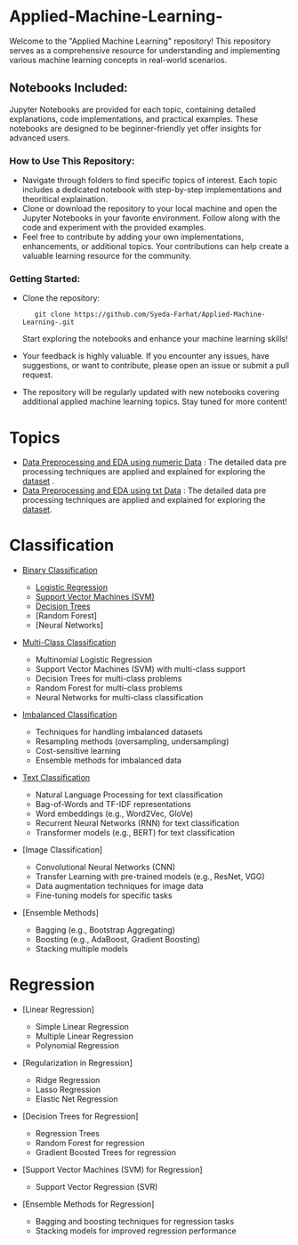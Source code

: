 # Applied-Machine-Learning-
Welcome to the "Applied Machine Learning" repository! This repository serves as a comprehensive resource for understanding and implementing various machine learning concepts in real-world scenarios.

## Notebooks Included:
Jupyter Notebooks are provided for each topic, containing detailed explanations, code implementations, and practical examples. These notebooks are designed to be beginner-friendly yet offer insights for advanced users.

### How to Use This Repository:
* Navigate through folders to find specific topics of interest. Each topic includes a dedicated notebook with step-by-step implementations and theoritical explaination.
* Clone or download the repository to your local machine and open the Jupyter Notebooks in your favorite environment. Follow along with the code and experiment with the provided examples.
* Feel free to contribute by adding your own implementations, enhancements, or additional topics. Your contributions can help create a valuable learning resource for the community.
### Getting Started:

* Clone the repository:

         git clone https://github.com/Syeda-Farhat/Applied-Machine-Learning-.git

  Start exploring the notebooks and enhance your machine learning skills!

* Your feedback is highly valuable. If you encounter any issues, have suggestions, or want to contribute, please open an issue or submit a pull request.
* The repository will be regularly updated with new notebooks covering additional applied machine learning topics. Stay tuned for more content!

# Topics 
* [Data Preprocessing and EDA using numeric Data](https://github.com/Syeda-Farhat/Applied-Machine-Learning-/blob/main/Data_Preprocessing_and_EDA_using_numeric_Data.ipynb) : The detailed data pre processing techniques are applied and explained for exploring the [dataset](https://www.kaggle.com/code/weddou/uk-traffic-data-patterns-throught-space-time) .
* [Data Preprocessing and EDA using txt Data](https://github.com/Syeda-Farhat/Applied-Machine-Learning-/blob/main/Data_Pre_processing_and_EDA_using_txt_data.ipynb) : The detailed data pre processing techniques are applied and explained for exploring the [dataset](https://www.kaggle.com/datasets/abhishek/spooky/data).

# Classification
* [Binary Classification](https://github.com/Syeda-Farhat/Applied-Machine-Learning-/tree/main/Binary%20Classification)
  * [Logistic Regression](https://github.com/Syeda-Farhat/Applied-Machine-Learning-/blob/main/Binary%20Classification/Logistic_Regression.ipynb)
  * [Support Vector Machines (SVM)](https://github.com/Syeda-Farhat/Applied-Machine-Learning-/blob/main/Binary%20Classification/SVM.ipynb)
  * [Decision Trees](https://github.com/Syeda-Farhat/Applied-Machine-Learning-/blob/main/Binary%20Classification/Decision_Trees_binary_classification.ipynb)
  * [Random Forest]
  * [Neural Networks]

* [Multi-Class Classification](https://github.com/Syeda-Farhat/Applied-Machine-Learning-/tree/main/Multi-Class%20Classification)
  * Multinomial Logistic Regression
  * Support Vector Machines (SVM) with multi-class support
  * Decision Trees for multi-class problems
  * Random Forest for multi-class problems
  * Neural Networks for multi-class classification

* [Imbalanced Classification](https://github.com/Syeda-Farhat/Applied-Machine-Learning-/tree/main/Imbalanced%20Classification)
  * Techniques for handling imbalanced datasets
  * Resampling methods (oversampling, undersampling)
  * Cost-sensitive learning
  * Ensemble methods for imbalanced data

* [Text Classification](https://github.com/Syeda-Farhat/Applied-Machine-Learning-/tree/main/Text%20Classification)
  * Natural Language Processing for text classification
  * Bag-of-Words and TF-IDF representations
  * Word embeddings (e.g., Word2Vec, GloVe)
  * Recurrent Neural Networks (RNN) for text classification
  * Transformer models (e.g., BERT) for text classification

* [Image Classification]
  * Convolutional Neural Networks (CNN)
  * Transfer Learning with pre-trained models (e.g., ResNet, VGG)
  * Data augmentation techniques for image data
  * Fine-tuning models for specific tasks

* [Ensemble Methods]
  * Bagging (e.g., Bootstrap Aggregating)
  * Boosting (e.g., AdaBoost, Gradient Boosting)
  * Stacking multiple models

# Regression

* [Linear Regression]
  * Simple Linear Regression
  * Multiple Linear Regression
  * Polynomial Regression

* [Regularization in Regression]
  * Ridge Regression
  * Lasso Regression
  * Elastic Net Regression

* [Decision Trees for Regression]
  * Regression Trees
  * Random Forest for regression
  * Gradient Boosted Trees for regression

* [Support Vector Machines (SVM) for Regression]
  * Support Vector Regression (SVR)
* [Ensemble Methods for Regression]
  * Bagging and boosting techniques for regression tasks
  * Stacking models for improved regression performance
